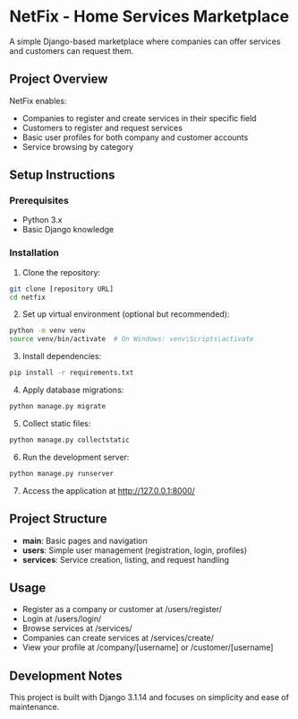 # NetFix - Home Services Marketplace

A simple Django-based marketplace where companies can offer services and customers can request them.

## Project Overview

NetFix enables:
- Companies to register and create services in their specific field
- Customers to register and request services
- Basic user profiles for both company and customer accounts
- Service browsing by category

## Setup Instructions

### Prerequisites
- Python 3.x
- Basic Django knowledge

### Installation

1. Clone the repository:
```bash
git clone [repository URL]
cd netfix
```

2. Set up virtual environment (optional but recommended):
```bash
python -m venv venv
source venv/bin/activate  # On Windows: venv\Scripts\activate
```

3. Install dependencies:
```bash
pip install -r requirements.txt
```

4. Apply database migrations:
```bash
python manage.py migrate
```

5. Collect static files:
```bash
python manage.py collectstatic
```

6. Run the development server:
```bash
python manage.py runserver
```

7. Access the application at http://127.0.0.1:8000/

## Project Structure

- **main**: Basic pages and navigation
- **users**: Simple user management (registration, login, profiles)
- **services**: Service creation, listing, and request handling

## Usage

- Register as a company or customer at /users/register/
- Login at /users/login/
- Browse services at /services/
- Companies can create services at /services/create/
- View your profile at /company/[username] or /customer/[username]

## Development Notes

This project is built with Django 3.1.14 and focuses on simplicity and ease of maintenance.